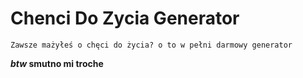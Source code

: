 # Chenci Do Zycia Generator
```
Zawsze mażyłeś o chęci do życia? o to w pełni darmowy generator
```

***btw* smutno mi troche**
